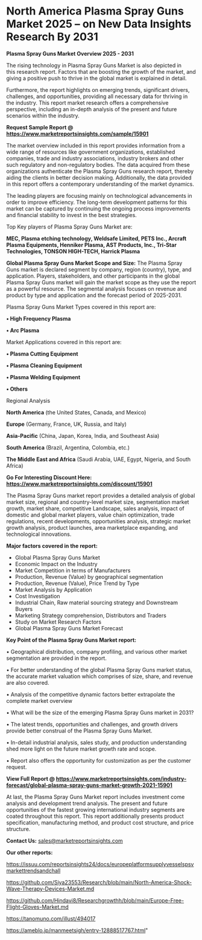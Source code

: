 # North America Plasma Spray Guns Market 2025 – on New Data Insights Research By 2031

<Strong> Plasma Spray Guns Market Overview 2025 - 2031</strong>

The rising technology in Plasma Spray Guns Market is also depicted in this research report. Factors that are boosting the growth of the market, and giving a positive push to thrive in the global market is explained in detail.

Furthermore, the report highlights on emerging trends, significant drivers, challenges, and opportunities, providing all necessary data for thriving in the industry. This report market research offers a comprehensive perspective, including an in-depth analysis of the present and future scenarios within the industry.

<strong>Request Sample Report @ <a href=https://www.marketreportsinsights.com/sample/15901>https://www.marketreportsinsights.com/sample/15901</a></strong>

The market overview included in this report provides information from a wide range of resources like government organizations, established companies, trade and industry associations, industry brokers and other such regulatory and non-regulatory bodies. The data acquired from these organizations authenticate the Plasma Spray Guns research report, thereby aiding the clients in better decision making. Additionally, the data provided in this report offers a contemporary understanding of the market dynamics.

The leading players are focusing mainly on technological advancements in order to improve efficiency. The long-term development patterns for this market can be captured by continuing the ongoing process improvements and financial stability to invest in the best strategies.

Top Key players of Plasma Spray Guns Market are:

<strong>MEC, Plasma etching technology, Weldsafe Limited, PETS Inc., Arcraft Plasma Equipments, Henniker Plasma, AST Products, Inc., Tri-Star Technologies, TONSON HIGH-TECH, Harrick Plasma</strong>

<strong><b>Global Plasma Spray Guns Market Scope and Size:</b></strong>
The Plasma Spray Guns market is declared segment by company, region (country), type, and application. Players, stakeholders, and other participants in the global Plasma Spray Guns market will gain the market scope as they use the report as a powerful resource. The segmental analysis focuses on revenue and product by type and application and the forecast period of 2025-2031.

Plasma Spray Guns Market Types covered in this report are:

<strong>• High Frequency Plasma

• Arc Plasma</strong>

Market Applications covered in this report are:

<strong>• Plasma Cutting Equipment

• Plasma Cleaning Equipment

• Plasma Welding Equipment

• Others</strong> 

Regional Analysis

<strong>North America</strong> (the United States, Canada, and Mexico)

<strong>Europe</strong> (Germany, France, UK, Russia, and Italy)

<strong>Asia-Pacific</strong> (China, Japan, Korea, India, and Southeast Asia)

<strong>South America</strong> (Brazil, Argentina, Colombia, etc.)

<strong>The Middle East and Africa</strong> (Saudi Arabia, UAE, Egypt, Nigeria, and South Africa)

<strong>Go For Interesting Discount Here: <a href=https://www.marketreportsinsights.com/discount/15901>https://www.marketreportsinsights.com/discount/15901</a></strong>

The Plasma Spray Guns market report provides a detailed analysis of global market size, regional and country-level market size, segmentation market growth, market share, competitive Landscape, sales analysis, impact of domestic and global market players, value chain optimization, trade regulations, recent developments, opportunities analysis, strategic market growth analysis, product launches, area marketplace expanding, and technological innovations.

<strong><b>Major factors covered in the report:</b></strong>
<ul>
  <li>Global Plasma Spray Guns Market </li>
  <li>Economic Impact on the Industry</li>
  <li>Market Competition in terms of Manufacturers</li>
  <li>Production, Revenue (Value) by geographical segmentation</li>
  <li>Production, Revenue (Value), Price Trend by Type</li>
  <li>Market Analysis by Application</li>
  <li>Cost Investigation</li>
  <li>Industrial Chain, Raw material sourcing strategy and Downstream Buyers</li>
  <li>Marketing Strategy comprehension, Distributors and Traders</li>
  <li>Study on Market Research Factors</li>
  <li>Global Plasma Spray Guns Market Forecast</li>
</ul>

<strong><b>Key Point of the Plasma Spray Guns Market report:</b></strong>

• Geographical distribution, company profiling, and various other market segmentation are provided in the report.

• For better understanding of the global Plasma Spray Guns market status, the accurate market valuation which comprises of size, share, and revenue are also covered.

• Analysis of the competitive dynamic factors better extrapolate the complete market overview

• What will be the size of the emerging Plasma Spray Guns market in 2031?

• The latest trends, opportunities and challenges, and growth drivers provide better construal of the Plasma Spray Guns Market.

• In-detail industrial analysis, sales study, and production understanding shed more light on the future market growth rate and scope.

• Report also offers the opportunity for customization as per the customer request.

<strong><b>View Full Report @ <a href=https://www.marketreportsinsights.com/industry-forecast/global-plasma-spray-guns-market-growth-2021-15901>https://www.marketreportsinsights.com/industry-forecast/global-plasma-spray-guns-market-growth-2021-15901</a></b></strong>


At last, the Plasma Spray Guns Market report includes investment come analysis and development trend analysis. The present and future opportunities of the fastest growing international industry segments are coated throughout this report. This report additionally presents product specification, manufacturing method, and product cost structure, and price structure.

<strong>Contact Us:</strong>
sales@marketreportsinsights.com

<strong>Our other reports:</strong>

<a href=https://issuu.com/reportsinsights24/docs/europeplatformsupplyvesselspsvmarkettrendsandchall>https://issuu.com/reportsinsights24/docs/europeplatformsupplyvesselspsvmarkettrendsandchall</a>

<a href=https://github.com/Siya23553/Research/blob/main/North-America-Shock-Wave-Therapy-Devices-Market.md>https://github.com/Siya23553/Research/blob/main/North-America-Shock-Wave-Therapy-Devices-Market.md</a>

<a href=https://github.com/Hindavi8/Researchgrowthh/blob/main/Europe-Free-Flight-Gloves-Market.md>https://github.com/Hindavi8/Researchgrowthh/blob/main/Europe-Free-Flight-Gloves-Market.md</a>

<a href=https://tanomuno.com/illust/494017>https://tanomuno.com/illust/494017</a>

<a href=https://ameblo.jp/manmeetsigh/entry-12888517767.html>https://ameblo.jp/manmeetsigh/entry-12888517767.html</a>"
